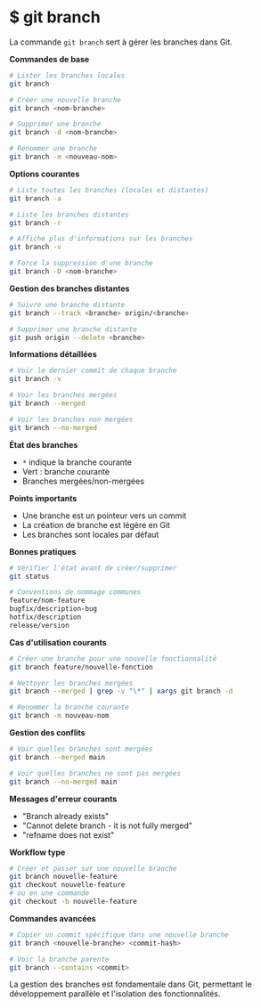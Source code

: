 # $ git branch

La commande `git branch` sert à gérer les branches dans Git.

**Commandes de base** 

```bash
# Lister les branches locales
git branch

# Créer une nouvelle branche
git branch <nom-branche>

# Supprimer une branche
git branch -d <nom-branche>

# Renommer une branche
git branch -m <nouveau-nom>
```

**Options courantes** 

```bash
# Liste toutes les branches (locales et distantes)
git branch -a

# Liste les branches distantes
git branch -r

# Affiche plus d'informations sur les branches
git branch -v

# Force la suppression d'une branche
git branch -D <nom-branche>
```

**Gestion des branches distantes** 

```bash
# Suivre une branche distante
git branch --track <branche> origin/<branche>

# Supprimer une branche distante
git push origin --delete <branche>
```

**Informations détaillées** 

```bash
# Voir le dernier commit de chaque branche
git branch -v

# Voir les branches mergées
git branch --merged

# Voir les branches non mergées
git branch --no-merged
```

**État des branches** 

- `*` indique la branche courante
- Vert : branche courante
- Branches mergées/non-mergées

**Points importants** 

- Une branche est un pointeur vers un commit
- La création de branche est légère en Git
- Les branches sont locales par défaut

**Bonnes pratiques** 

```bash
# Vérifier l'état avant de créer/supprimer
git status

# Conventions de nommage communes
feature/nom-feature
bugfix/description-bug
hotfix/description
release/version
```

**Cas d'utilisation courants** 

```bash
# Créer une branche pour une nouvelle fonctionnalité
git branch feature/nouvelle-fonction

# Nettoyer les branches mergées
git branch --merged | grep -v "\*" | xargs git branch -d

# Renommer la branche courante
git branch -m nouveau-nom
```

**Gestion des conflits** 

```bash
# Voir quelles branches sont mergées
git branch --merged main

# Voir quelles branches ne sont pas mergées
git branch --no-merged main
```

**Messages d'erreur courants** 

- "Branch already exists"
- "Cannot delete branch - it is not fully merged"
- "refname does not exist"

**Workflow type** 

```bash
# Créer et passer sur une nouvelle branche
git branch nouvelle-feature
git checkout nouvelle-feature
# ou en une commande
git checkout -b nouvelle-feature
```

**Commandes avancées** 

```bash
# Copier un commit spécifique dans une nouvelle branche
git branch <nouvelle-branche> <commit-hash>

# Voir la branche parente
git branch --contains <commit>
```

La gestion des branches est fondamentale dans Git, permettant le développement parallèle et l'isolation des fonctionnalités. 